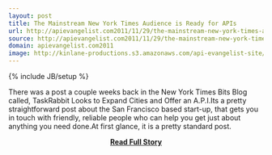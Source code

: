 ```yaml
---
layout: post
title: The Mainstream New York Times Audience is Ready for APIs
url: http://apievangelist.com2011/11/29/the-mainstream-new-york-times-audience-is-ready-for-apis/
source: http://apievangelist.com2011/11/29/the-mainstream-new-york-times-audience-is-ready-for-apis/
domain: apievangelist.com2011
image: http://kinlane-productions.s3.amazonaws.com/api-evangelist-site/blog/NYT-TaskRabbit.png
---
```

{% include JB/setup %}<p>There was a post a couple weeks back in the New York Times Bits Blog called, TaskRabbit Looks to Expand Cities and Offer an A.P.I.Its a pretty straightforward post about the San Francisco based start-up, that gets you in touch with friendly, reliable people who can help you get just about anything you need done.At first glance, it is a pretty standard post.</p>
<center><p><a href="http://apievangelist.com2011/11/29/the-mainstream-new-york-times-audience-is-ready-for-apis/" style='padding:25px; font-sze:18px; font-weight: bold;'>Read Full Story</a></p></center>
